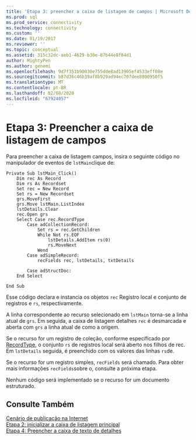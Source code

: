 ```yaml
---
title: 'Etapa 3: preencher a caixa de listagem de campos | Microsoft Docs'
ms.prod: sql
ms.prod_service: connectivity
ms.technology: connectivity
ms.custom: ''
ms.date: 01/19/2017
ms.reviewer: ''
ms.topic: conceptual
ms.assetid: 315c32dc-aeb1-4629-b30e-87b44e8f84d1
author: MightyPen
ms.author: genemi
ms.openlocfilehash: 9d7f351b90030e755dde8ad13905ef4533eff08e
ms.sourcegitcommit: b87d36c46b39af8b929ad94ec707dee8800950f5
ms.translationtype: MT
ms.contentlocale: pt-BR
ms.lasthandoff: 02/08/2020
ms.locfileid: "67924057"
---
```

# <a name="step-3-populate-the-fields-list-box"></a>Etapa 3: Preencher a caixa de listagem de campos
Para preencher a caixa de listagem campos, insira o seguinte código no manipulador de eventos de `lstMain`clique de:  
  
```  
Private Sub lstMain_Click()  
    Dim rec As Record  
    Dim rs As Recordset  
    Set rec = New Record  
    Set rs = New Recordset  
    grs.MoveFirst  
    grs.Move lstMain.ListIndex  
    lstDetails.Clear  
    rec.Open grs  
    Select Case rec.RecordType  
        Case adCollectionRecord:  
            Set rs = rec.GetChildren  
            While Not rs.EOF  
                lstDetails.AddItem rs(0)  
                rs.MoveNext  
            Wend  
        Case adSimpleRecord:  
            recFields rec, lstDetails, txtDetails  
  
        Case adStructDoc:  
    End Select  
  
End Sub  
```  
  
 Esse código declara e instancia os objetos `rec` Registro local e conjunto de registros e `rs`, respectivamente.  
  
 A linha correspondente ao recurso selecionado em `lstMain` torna-se a linha atual de `grs`. Em seguida, a caixa de listagem detalhes `rec` é desmarcada e aberta com `grs` a linha atual de como a origem.  
  
 Se o recurso for um registro de coleção, conforme especificado por [RecordType](../../../ado/reference/ado-api/recordtype-property-ado.md), o conjunto `rs` de registros local será aberto nos filhos de rec. Em `lstDetails` seguida, é preenchido com os valores das linhas `rs`de.  
  
 Se o recurso for um registro simples, `recFields` será chamado. Para obter mais informações `recFields`sobre o, consulte a próxima etapa.  
  
 Nenhum código será implementado se o recurso for um documento estruturado.  
  
## <a name="see-also"></a>Consulte Também  
 [Cenário de publicação na Internet](../../../ado/guide/data/internet-publishing-scenario.md)   
 [Etapa 2: inicializar a caixa de listagem principal](../../../ado/guide/data/step-2-initialize-the-main-list-box.md)   
 [Etapa 4: Preencher a caixa de texto de detalhes](../../../ado/guide/data/step-4-populate-the-details-text-box.md)
